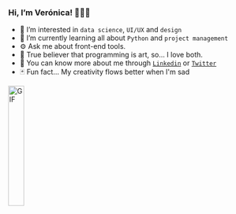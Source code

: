 ### Hi, I’m Verónica! 🙋🏽‍♀️
- 👀 I’m interested in `data science`, `UI/UX` and `design`
- 🌱 I’m currently learning all about `Python` and `project management`
- ⚙️ Ask me about front-end tools.
- 🎨 True believer that programming is art, so... I love both.
- 📱 You can know more about me through [`Linkedin`](https://www.linkedin.com/in/ver%C3%B3nica-marilyn-rivera-manzanero-964064208) or [`Twitter`](https://twitter.com/veronicamriv?s=21&fbclid=PAAaYXjX0sc_FJFmCx2ipLM3-_GdC3H06Rm9bsB6kT3-EHP6wiCbIsrFf_L1A)
- 🃏 Fun fact... My creativity flows better when I'm sad

<img align="middle" height="auto" width="25%" alt="GIF" src="https://media.giphy.com/media/LbBSU26sSRAE8/giphy.gif"/> 

<!---
ver0rivera/ver0rivera is a ✨ special ✨ repository because its `README.md` (this file) appears on your GitHub profile.
You can click the Preview link to take a look at your changes.
--->
